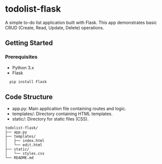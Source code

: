 # todolist-flask

A simple to-do list application built with Flask. This app demonstrates basic CRUD (Create, Read, Update, Delete) operations.


## Getting Started

### Prerequisites

- Python 3.x
- Flask


```bash
  pip install Flask
```

## Code Structure
- app.py: Main application file containing routes and logic.
- templates/: Directory containing HTML templates.
- static/: Directory for static files (CSS).

```
todolist-flask/
├── app.py
├── templates/
│   ├── index.html
│   └── edit.html
├── static/
│   └── styles.css
└── README.md
```
